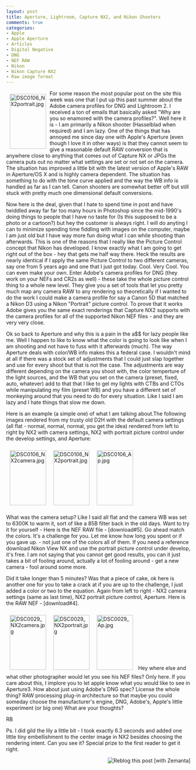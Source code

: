 ```yaml
---
layout: post
title: Aperture, Lightroom, Capture NX2, and Nikon Shooters
comments: true
categories:
- Apple
- Apple Aperture
- Articles
- Digital Negative
- DNG
- NEF RAW
- Nikon
- Nikon Capture NX2
- Raw image format
---
```

<a rel="lightbox" href="/wp-content/uploads/2008/DSC0106_NX2portrait.jpg"><img title="DSC0106_NX2portrait.jpg" src="/wp-content/uploads/2008/.thumbs/.DSC0106_NX2portrait.jpg" border="0" alt="DSC0106_NX2portrait.jpg" hspace="10" vspace="10" width="99" height="150" align="left" /></a>For some reason the most popular post on the site this week was one that I put up this past summer about the Adobe camera profiles for DNG and Lightroom 2. I received a ton of emails that basically asked "Why are you so enamored with the camera profiles?". Well here it is - I am primarily a Nikon shooter (Hasselblad when required) and I am lazy. One of the things that has annoyed me since day one with Apple's Aperture (even though I love it in other ways) is that they cannot seem to give a reasonable default RAW conversion that is anywhere close to anything that comes out of Capture NX or JPGs the camera puts out no matter what settings are set or not set on the camera. The situation has improved a little bit with the latest version of Apple's RAW in Aperture/OS X and is highly camera dependent. The situation has something to do with the tone curve applied and the way the WB info is handled as far as I can tell. Canon shooters are somewhat better off but still stuck with pretty much one dimensional default conversions.

<!--more-->Now here is the deal, given that I hate to spend time in post and have twiddled away far far too many hours in Photoshop since the mid-1990's doing things to people that I have no taste for (Is this supposed to be a photo or a cartoon?) but hey the customer is always right. I will do anyting I can to minimize spending time fiddling with images on the computer, maybe I am just old but I have way more fun doing what I can while shooting than afterwards. This is one of the reasons that I really like the Picture Control concept that Nikon has developed. I know exactly what I am going to get right out of the box - hey that gets me half way there. Heck the results are nearly identical if I apply the same Picture Control to two different cameras, say one from 5 years ago and one that I just got today. Cool. Very Cool. You can even make your own. Enter Adobe's camera profiles for DNG (they work on your NEFs and CR2s as well) - these take the whole picture control thing to a whole new level. They give you a set of tools that let you pretty much map any camera RAW to any rendering so theoretically if I wanted to do the work I could make a camera profile for say a Canon 5D that matched a Nikon D3 using a Nikon "Portrait" picture control. To prove that it works Adobe gives you the same exact renderings that Capture NX2 supports with the camera profiles for all of the supported Nikon NEF files - and they are very very close.

Ok so back to Aperture and why this is a pain in the a$$ for lazy people like me. Well I happen to like to know what the color is going to look like when I am shooting and not have to fuss with it afterwards (much). The way Aperture deals with color/WB info makes this a federal case. I wouldn't mind at all if there was a stock set of adjustments that I could just slap together and use for every shoot but that is not the case. The adjustments are way different depending on the camera you shoot with, the color temperture of the light sources, and the WB that you set on the camera (preset, fixed, auto, whatever) add to that that I like to gel my lights with CTBs and CTOs while manipulating my film (preset WB) and you have a different set of monkeying around that you need to do for every situation. Like I said I am lazy and I hate things that slow me down.

Here is an example (a simple one) of what I am talking about.The following images rendered from my trusty old D2H with the default camera settings (all flat - normal, normal, normal, you get the idea) rendered from left to right by NX2 with camera settings, NX2 with portrait picture control under the develop settings, and Aperture:

<a rel="lightbox" href="/wp-content/uploads/2008/DSC0106_NX2camera.jpg"><img title="DSC0106_NX2camera.jpg" src="/wp-content/uploads/2008/.thumbs/.DSC0106_NX2camera.jpg" border="0" alt="DSC0106_NX2camera.jpg" hspace="10" vspace="10" width="99" height="150" /></a><a rel="lightbox" href="/wp-content/uploads/2008/DSC0106_NX2portrait.jpg"><img title="DSC0106_NX2portrait.jpg" src="/wp-content/uploads/2008/.thumbs/.DSC0106_NX2portrait.jpg" border="0" alt="DSC0106_NX2portrait.jpg" hspace="10" vspace="10" width="99" height="150" /></a><a rel="lightbox" href="/wp-content/uploads/2008/DSC0106_Ap.jpg"><img title="DSC0106_Ap.jpg" src="/wp-content/uploads/2008/.thumbs/.DSC0106_Ap.jpg" border="0" alt="DSC0106_Ap.jpg" hspace="10" vspace="10" width="99" height="150" /></a>

What was the camera setup? Like I said all flat and the camera WB was set to 6300K to warm it, sort of like a 85B filter back in the old days. Want to try it for yourself - Here is the NEF RAW file - [download#5]. Go ahead match the colors. It's a challenge for you. Let me know how long you spent or if you gave up. - not just one of the colors all of them. If you need a reference download Nikon View NX and use the portrait picture control under develop, it's free. I am not saying that you cannot get good results, you can it just takes a bit of fooling around, actually a lot of fooling around - get a new camera - fool around some more.

Did it take longer than 5 minutes? Was that a piece of cake, ok here is another one for you to take a crack at if you are up to the challenge, I just added a color or two to the equation. Again from left to right - NX2 camera settings (same as last time), NX2 portrait picture control, Aperture. Here is the RAW NEF - [download#4].

<a rel="lightbox" href="/wp-content/uploads/2008/DSC0029_NX2camera.jpg"><img title="DSC0029_NX2camera.jpg" src="/wp-content/uploads/2008/.thumbs/.DSC0029_NX2camera.jpg" border="0" alt="DSC0029_NX2camera.jpg" hspace="10" vspace="10" width="99" height="150" /></a><a rel="lightbox" href="/wp-content/uploads/2008/DSC0029_NX2portrait.jpg"><img title="DSC0029_NX2portrait.jpg" src="/wp-content/uploads/2008/.thumbs/.DSC0029_NX2portrait.jpg" border="0" alt="DSC0029_NX2portrait.jpg" hspace="10" vspace="10" width="99" height="150" /></a><a rel="lightbox" href="/wp-content/uploads/2008/DSC0029_Ap.jpg"><img title="DSC0029_Ap.jpg" src="/wp-content/uploads/2008/.thumbs/.DSC0029_Ap.jpg" border="0" alt="DSC0029_Ap.jpg" hspace="10" vspace="10" width="99" height="150" /></a>
Hey where else and what other photographer would let you see his NEF files? Only here. If you care about this, I implore you to let apple know what you would like to see in Aperture3. How about just using Adobe's DNG spec? License the whole thing? RAW processing plug-in architecture so that maybe you could someday choose the manufacturer's engine, DNG, Adobe's, Apple's little experiment (or big one) What are your thoughts?

RB

Ps. I did gild the lily a little bit - I took exactly 6.3 seconds and added one little tiny embellishment to the center image in NX2 besides choosing the rendering intent. Can you see it? Special prize to the first reader to get it right.
<div class="zemanta-pixie" style="margin-top: 10px; height: 15px;"><a class="zemanta-pixie-a" title="Zemified by Zemanta" href="http://reblog.zemanta.com/zemified/897de0be-6880-40f6-8c93-7a75824be281/"><img class="zemanta-pixie-img" style="border: medium none; float: right;" src="http://img.zemanta.com/reblog_e.png?x-id=897de0be-6880-40f6-8c93-7a75824be281" alt="Reblog this post [with Zemanta]" /></a></div>